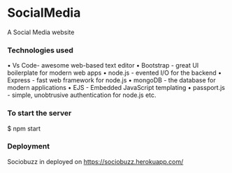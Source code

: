 # SocialMedia
A Social Media website

### Technologies used

• Vs Code- awesome web-based text editor
• Bootstrap - great UI boilerplate for modern web apps
• node.js - evented I/O for the backend
• Express - fast web framework for node.js
• mongoDB - the database for modern applications
• EJS - Embedded JavaScript templating
• passport.js - simple, unobtrusive authentication for node.js etc.

### To start the server

$ npm start

### Deployment
Sociobuzz in deployed on https://sociobuzz.herokuapp.com/
